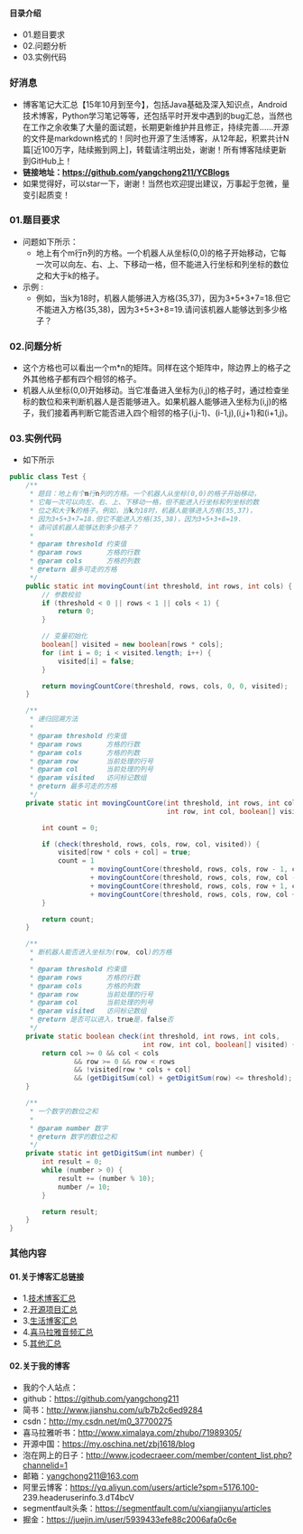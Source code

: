 #### 目录介绍
- 01.题目要求
- 02.问题分析
- 03.实例代码



### 好消息
- 博客笔记大汇总【15年10月到至今】，包括Java基础及深入知识点，Android技术博客，Python学习笔记等等，还包括平时开发中遇到的bug汇总，当然也在工作之余收集了大量的面试题，长期更新维护并且修正，持续完善……开源的文件是markdown格式的！同时也开源了生活博客，从12年起，积累共计N篇[近100万字，陆续搬到网上]，转载请注明出处，谢谢！所有博客陆续更新到GitHub上！
- **链接地址：https://github.com/yangchong211/YCBlogs**
- 如果觉得好，可以star一下，谢谢！当然也欢迎提出建议，万事起于忽微，量变引起质变！






### 01.题目要求
- 问题如下所示：
    - 地上有个m行n列的方格。一个机器人从坐标(0,0)的格子开始移动，它每一次可以向左、右、上、下移动一格，但不能进入行坐标和列坐标的数位之和大于k的格子。
- 示例 :
    - 例如，当k为18时，机器人能够进入方格(35,37)，因为3+5+3+7=18.但它不能进入方格(35,38)，因为3+5+3+8=19.请问该机器人能够达到多少格子？




### 02.问题分析
- 这个方格也可以看出一个m*n的矩阵。同样在这个矩阵中，除边界上的格子之外其他格子都有四个相邻的格子。 
- 机器人从坐标(0,0)开始移动。当它准备进入坐标为(i,j)的格子时，通过检查坐标的数位和来判断机器人是否能够进入。如果机器人能够进入坐标为(i,j)的格子，我们接着再判断它能否进入四个相邻的格子(i,j-1)、(i-1,j),(i,j+1)和(i+1,j)。


### 03.实例代码
- 如下所示
```java
public class Test {
    /**
     * 题目：地上有个m行n列的方格。一个机器人从坐标(0,0)的格子开始移动，
     * 它每一次可以向左、右、上、下移动一格，但不能进入行坐标和列坐标的数
     * 位之和大于k的格子。例如，当k为18时，机器人能够进入方格(35,37)，
     * 因为3+5+3+7=18.但它不能进入方格(35,38)，因为3+5+3+8=19.
     * 请问该机器人能够达到多少格子？
     *
     * @param threshold 约束值
     * @param rows      方格的行数
     * @param cols      方格的列数
     * @return 最多可走的方格
     */
    public static int movingCount(int threshold, int rows, int cols) {
        // 参数校验
        if (threshold < 0 || rows < 1 || cols < 1) {
            return 0;
        }

        // 变量初始化
        boolean[] visited = new boolean[rows * cols];
        for (int i = 0; i < visited.length; i++) {
            visited[i] = false;
        }

        return movingCountCore(threshold, rows, cols, 0, 0, visited);
    }

    /**
     * 递归回溯方法
     *
     * @param threshold 约束值
     * @param rows      方格的行数
     * @param cols      方格的列数
     * @param row       当前处理的行号
     * @param col       当前处理的列号
     * @param visited   访问标记数组
     * @return 最多可走的方格
     */
    private static int movingCountCore(int threshold, int rows, int cols,
                                       int row, int col, boolean[] visited) {

        int count = 0;

        if (check(threshold, rows, cols, row, col, visited)) {
            visited[row * cols + col] = true;
            count = 1
                    + movingCountCore(threshold, rows, cols, row - 1, col, visited)
                    + movingCountCore(threshold, rows, cols, row, col - 1, visited)
                    + movingCountCore(threshold, rows, cols, row + 1, col, visited)
                    + movingCountCore(threshold, rows, cols, row, col + 1, visited);
        }

        return count;
    }

    /**
     * 断机器人能否进入坐标为(row, col)的方格
     *
     * @param threshold 约束值
     * @param rows      方格的行数
     * @param cols      方格的列数
     * @param row       当前处理的行号
     * @param col       当前处理的列号
     * @param visited   访问标记数组
     * @return 是否可以进入，true是，false否
     */
    private static boolean check(int threshold, int rows, int cols,
                                 int row, int col, boolean[] visited) {
        return col >= 0 && col < cols
                && row >= 0 && row < rows
                && !visited[row * cols + col]
                && (getDigitSum(col) + getDigitSum(row) <= threshold);
    }

    /**
     * 一个数字的数位之和
     *
     * @param number 数字
     * @return 数字的数位之和
     */
    private static int getDigitSum(int number) {
        int result = 0;
        while (number > 0) {
            result += (number % 10);
            number /= 10;
        }

        return result;
    }
}
```






### 其他内容
#### 01.关于博客汇总链接
- 1.[技术博客汇总](https://www.jianshu.com/p/614cb839182c)
- 2.[开源项目汇总](https://blog.csdn.net/m0_37700275/article/details/80863574)
- 3.[生活博客汇总](https://blog.csdn.net/m0_37700275/article/details/79832978)
- 4.[喜马拉雅音频汇总](https://www.jianshu.com/p/f665de16d1eb)
- 5.[其他汇总](https://www.jianshu.com/p/53017c3fc75d)



#### 02.关于我的博客
- 我的个人站点：
- github：https://github.com/yangchong211
- 简书：http://www.jianshu.com/u/b7b2c6ed9284
- csdn：http://my.csdn.net/m0_37700275
- 喜马拉雅听书：http://www.ximalaya.com/zhubo/71989305/
- 开源中国：https://my.oschina.net/zbj1618/blog
- 泡在网上的日子：http://www.jcodecraeer.com/member/content_list.php?channelid=1
- 邮箱：yangchong211@163.com
- 阿里云博客：https://yq.aliyun.com/users/article?spm=5176.100- 239.headeruserinfo.3.dT4bcV
- segmentfault头条：https://segmentfault.com/u/xiangjianyu/articles
- 掘金：https://juejin.im/user/5939433efe88c2006afa0c6e










